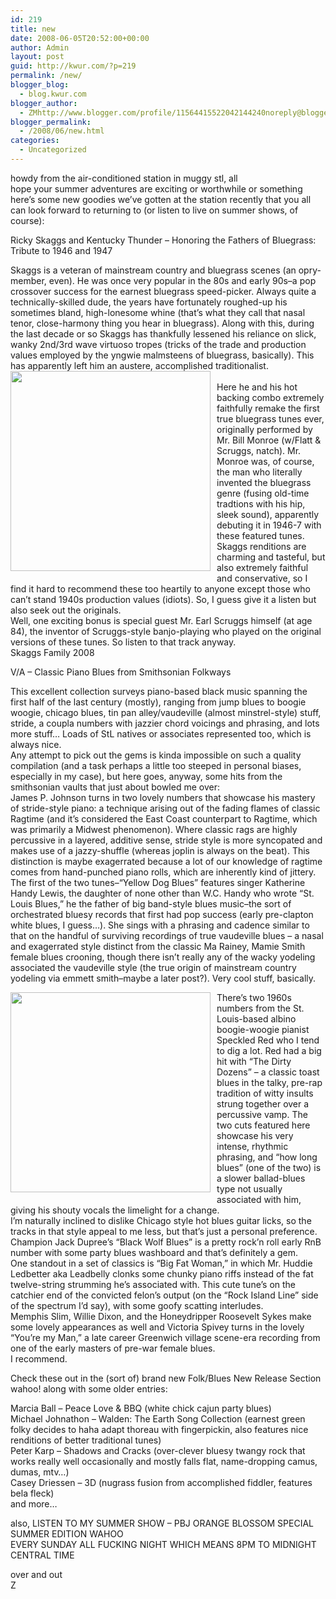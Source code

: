 ```yaml
---
id: 219
title: new
date: 2008-06-05T20:52:00+00:00
author: Admin
layout: post
guid: http://kwur.com/?p=219
permalink: /new/
blogger_blog:
  - blog.kwur.com
blogger_author:
  - ZMhttp://www.blogger.com/profile/11564415522042144240noreply@blogger.com
blogger_permalink:
  - /2008/06/new.html
categories:
  - Uncategorized
---
```

<div class="pf-content">
  <p>
    howdy from the air-conditioned station in muggy stl, all<br />hope your summer adventures are exciting or worthwhile or something<br />here&#8217;s some new goodies we&#8217;ve gotten at the station recently that you all can look forward to returning to (or listen to live on summer shows, of course):
  </p>
  
  <p>
    Ricky Skaggs and Kentucky Thunder &#8211; Honoring the Fathers of Bluegrass: Tribute to 1946 and 1947
  </p>
  
  <p>
    Skaggs is a veteran of mainstream country and bluegrass scenes (an opry-member, even). He was once very popular in the 80s and early 90s&#8211;a pop crossover success for the earnest bluegrass speed-picker. Always quite a technically-skilled dude, the years have fortunately roughed-up his sometimes bland, high-lonesome whine (that&#8217;s what they call that nasal tenor, close-harmony thing you hear in bluegrass). Along with this, during the last decade or so Skaggs has thankfully lessened his reliance on slick, wanky 2nd/3rd wave virtuoso tropes (tricks of the trade and production values employed by the yngwie malmsteens of bluegrass, basically). This has apparently left him an austere, accomplished traditionalist.<br /><a onblur="try {parent.deselectBloggerImageGracefully();} catch(e) {}" href="http://brandybaxley.com/MET.RICKY.SKAGGS.jpg"><img style="float:left; margin:0 10px 10px 0;cursor:pointer; cursor:hand;width: 320px;" src="http://brandybaxley.com/MET.RICKY.SKAGGS.jpg" border="0" alt="" /></a><br />Here he and his hot backing combo extremely faithfully remake the first true bluegrass tunes ever, originally performed by Mr. Bill Monroe (w/Flatt & Scruggs, natch). Mr. Monroe was, of course, the man who literally invented the bluegrass genre (fusing old-time tradtions with his hip, sleek sound), apparently debuting it in 1946-7 with these featured tunes. <br />Skaggs renditions are charming and tasteful, but also extremely faithful and conservative, so I find it hard to recommend these too heartily to anyone except those who can&#8217;t stand 1940s production values (idiots). So, I guess give it a listen but also seek out the originals.<br />Well, one exciting bonus is special guest Mr. Earl Scruggs himself (at age 84), the inventor of Scruggs-style banjo-playing who played on the original versions of these tunes. So listen to that track anyway. <br />Skaggs Family 2008
  </p>
  
  <p>
    V/A &#8211; Classic Piano Blues from Smithsonian Folkways
  </p>
  
  <p>
    This excellent collection surveys piano-based black music spanning the first half of the last century (mostly), ranging from jump blues to boogie woogie, chicago blues, tin pan alley/vaudeville (almost minstrel-style) stuff, stride, a coupla numbers with jazzier chord voicings and phrasing, and lots more stuff&#8230; Loads of StL natives or associates represented too, which is always nice. <br />Any attempt to pick out the gems is kinda impossible on such a quality compilation (and a task perhaps a little too steeped in personal biases, especially in my case), but here goes, anyway, some hits from the smithsonian vaults that just about bowled me over:<br />James P. Johnson turns in two lovely numbers that showcase his mastery of stride-style piano: a technique arising out of the fading flames of classic Ragtime (and it&#8217;s considered the East Coast counterpart to Ragtime, which was primarily a Midwest phenomenon). Where classic rags are highly percussive in a layered, additive sense, stride style is more syncopated and makes use of a jazzy-shuffle (whereas joplin is always on the beat). This distinction is maybe exagerrated because a lot of our knowledge of ragtime comes from hand-punched piano rolls, which are inherently kind of jittery.<br />The first of the two tunes&#8211;&#8220;Yellow Dog Blues&#8221; features singer Katherine Handy Lewis, the daughter of none other than W.C. Handy who wrote &#8220;St. Louis Blues,&#8221; he the father of big band-style blues music&#8211;the sort of orchestrated bluesy records that first had pop success (early pre-clapton white blues, I guess&#8230;). She sings with a phrasing and cadence similar to that on the handful of surviving recordings of true vaudeville blues &#8211; a nasal and exagerrated style distinct from the classic Ma Rainey, Mamie Smith female blues crooning, though there isn&#8217;t really any of the wacky yodeling associated the vaudeville style (the true origin of mainstream country yodeling via emmett smith&#8211;maybe a later post?). Very cool stuff, basically.
  </p>
  
  <p>
    <a onblur="try {parent.deselectBloggerImageGracefully();} catch(e) {}" href="http://1.bp.blogspot.com/_IWqfvyO_nw8/SBEk6tcvCXI/AAAAAAAAD48/hw22IpWqEdQ/s1600-h/SREDfront.jpg"><img style="float:left; margin:0 10px 10px 0;cursor:pointer; cursor:hand;width: 320px;" src="http://1.bp.blogspot.com/_IWqfvyO_nw8/SBEk6tcvCXI/AAAAAAAAD48/hw22IpWqEdQ/s1600-h/SREDfront.jpg" border="0" alt="" /></a>There&#8217;s two 1960s numbers from the St. Louis-based albino boogie-woogie pianist Speckled Red who I tend to dig a lot. Red had a big hit with &#8220;The Dirty Dozens&#8221; &#8211; a classic toast blues in the talky, pre-rap tradition of witty insults strung together over a percussive vamp. The two cuts featured here showcase his very intense, rhythmic phrasing, and &#8220;how long blues&#8221; (one of the two) is a slower ballad-blues type not usually associated with him, giving his shouty vocals the limelight for a change. <br />I&#8217;m naturally inclined to dislike Chicago style hot blues guitar licks, so the tracks in that style appeal to me less, but that&#8217;s just a personal preference. Champion Jack Dupree&#8217;s &#8220;Black Wolf Blues&#8221; is a pretty rock&#8217;n roll early RnB number with some party blues washboard and that&#8217;s definitely a gem. <br />One standout in a set of classics is &#8220;Big Fat Woman,&#8221; in which Mr. Huddie Ledbetter aka Leadbelly clonks some chunky piano riffs instead of the fat twelve-string strumming he&#8217;s associated with. This cute tune&#8217;s on the catchier end of the convicted felon&#8217;s output (on the &#8220;Rock Island Line&#8221; side of the spectrum I&#8217;d say), with some goofy scatting interludes. <br />Memphis Slim, Willie Dixon, and the Honeydripper Roosevelt Sykes make some lovely appearances as well and Victoria Spivey turns in the lovely &#8220;You&#8217;re my Man,&#8221; a late career Greenwich village scene-era recording from one of the early masters of pre-war female blues. <br />I recommend.
  </p>
  
  <p>
    Check these out in the (sort of) brand new Folk/Blues New Release Section wahoo! along with some older entries:
  </p>
  
  <p>
    Marcia Ball &#8211; Peace Love & BBQ (white chick cajun party blues)<br />Michael Johnathon &#8211; Walden: The Earth Song Collection (earnest green folky decides to haha adapt thoreau with fingerpickin, also features nice renditions of better traditional tunes)<br />Peter Karp &#8211; Shadows and Cracks (over-clever bluesy twangy rock that works really well occasionally and mostly falls flat, name-dropping camus, dumas, mtv&#8230;)<br />Casey Driessen &#8211; 3D (nugrass fusion from accomplished fiddler, features bela fleck)<br />and more&#8230;
  </p>
  
  <p>
    also, LISTEN TO MY SUMMER SHOW &#8211; PBJ ORANGE BLOSSOM SPECIAL SUMMER EDITION WAHOO<br />EVERY SUNDAY ALL FUCKING NIGHT WHICH MEANS 8PM TO MIDNIGHT CENTRAL TIME
  </p>
  
  <p>
    over and out<br />Z
  </p>
</div>